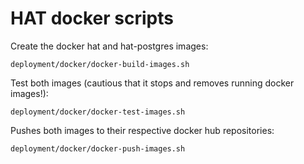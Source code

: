 # HAT docker scripts

Create the docker hat and hat-postgres images:

    deployment/docker/docker-build-images.sh

Test both images (cautious that it stops and removes running docker images!):  

    deployment/docker/docker-test-images.sh

Pushes both images to their respective docker hub repositories:

    deployment/docker/docker-push-images.sh

